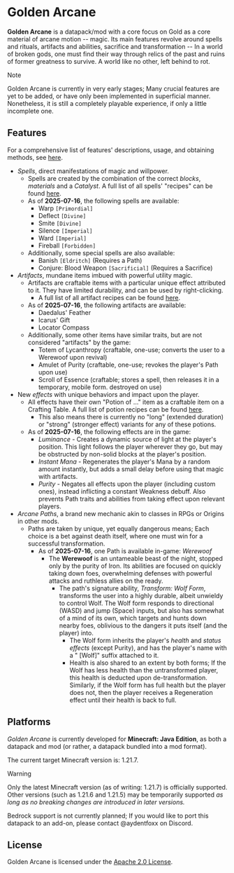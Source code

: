 # Golden Arcane

**Golden Arcane** is a datapack/mod with a core focus on Gold as a core material of arcane motion -- magic. Its main features revolve around spells and rituals, artifacts and abilities, sacrifice and transformation -- In a world of broken gods, one must find their way through relics of the past and ruins of former greatness to survive. A world like no other, left behind to rot.

> [!NOTE]
> Golden Arcane is currently in very early stages; Many crucial features are yet to be added, or have only been implemented in superficial manner. Nonetheless, it is still a completely playable experience, if only a little incomplete one.

## Features

For a comprehensive list of features' descriptions, usage, and obtaining methods, see [here](https://github.com/AydenTFoxx/Golden-Arcane/tree/main/assets).

- *Spells*, direct manifestations of magic and willpower.
  - Spells are created by the combination of the correct *blocks*, *materials* and a *Catalyst*. A full list of all spells' "recipes" can be found [here](https://github.com/AydenTFoxx/Golden-Arcane/blob/main/assets/Spell%20Recipes.md).
  - As of **2025-07-16**, the following spells are available:
    - Warp `[Primordial]`
    - Deflect `[Divine]`
    - Smite `[Divine]`
    - Silence `[Imperial]`
    - Ward `[Imperial]`
    - Fireball `[Forbidden]`
  - Additionally, some special spells are also available:
    - Banish `[Eldritch]` (Requires a Path)
    - Conjure: Blood Weapon `[Sacrificial]` (Requires a Sacrifice)
- *Artifacts*, mundane items imbued with powerful utility magic.
  - Artifacts are craftable items with a particular unique effect attributed to it. They have limited durability, and can be used by right-clicking.
      - A full list of all artifact recipes can be found [here](https://github.com/AydenTFoxx/Golden-Arcane/blob/main/assets/Artifacts.md).
  - As of **2025-07-16**, the following artifacts are available:
    - Daedalus' Feather
    - Icarus' Gift
    - Locator Compass
  - Additionally, some other items have similar traits, but are not considered "artifacts" by the game:
    - Totem of Lycanthropy (craftable, one-use; converts the user to a Werewoof upon revival)
    - Amulet of Purity (craftable, one-use; revokes the player's Path upon use)
    - Scroll of Essence (craftable; stores a spell, then releases it in a temporary, mobile form. destroyed on use)
- New *effects* with unique behaviors and impact upon the player.
  - All effects have their own "Potion of ..." item as a craftable item on a Crafting Table. A full list of potion recipes can be found [here](https://github.com/AydenTFoxx/Golden-Arcane/blob/main/assets/Effects.md).
    - This also means there is currently no "long" (extended duration) or "strong" (stronger effect) variants for any of these potions.
  - As of **2025-07-16**, the following effects are in the game:
    - *Luminance* - Creates a dynamic source of light at the player's position. This light follows the player wherever they go, but may be obstructed by non-solid blocks at the player's position.
    - *Instant Mana* - Regenerates the player's Mana by a random amount instantly, but adds a small delay before using that magic with artifacts.
    - *Purity* - Negates all effects upon the player (including custom ones), instead inflicting a constant Weakness debuff. Also prevents Path traits and abilities from taking effect upon relevant players.
- *Arcane Paths*, a brand new mechanic akin to classes in RPGs or Origins in other mods.
  - Paths are taken by unique, yet equally dangerous means; Each choice is a bet against death itself, where one must win for a successful transformation.
    - As of **2025-07-16**, one Path is available in-game: *Werewoof*
      - The **Werewoof** is an untameable beast of the night, stopped only by the purity of Iron. Its abilities are focused on quickly taking down foes, overwhelming defenses with powerful attacks and ruthless allies on the ready.
        - The path's signature ability, *Transform: Wolf Form*, transforms the user into a highly durable, albeit unwieldy to control Wolf. The Wolf form responds to directional (WASD) and jump (Space) inputs, but also has somewhat of a mind of its own, which targets and hunts down nearby foes, oblivious to the dangers it puts itself (and the player) into.
          - The Wolf form inherits the player's *health* and *status effects* (except Purity), and has the player's name with a " [Wolf]" suffix attached to it.
          - Health is also shared to an extent by both forms; If the Wolf has less health than the untransformed player, this health is deducted upon de-transformation. Similarly, if the Wolf form has full health but the player does not, then the player receives a Regeneration effect until their health is back to full.

## Platforms

*Golden Arcane* is currently developed for **Minecraft: Java Edition**, as both a datapack and mod (or rather, a datapack bundled into a mod format).

The current target Minecraft version is: 1.21.7.

> [!WARNING]
> Only the latest Minecraft version (as of writing: 1.21.7) is officially supported. Other versions (such as 1.21.6 and 1.21.5) may be temporarily supported *as long as no breaking changes are introduced in later versions.*

Bedrock support is not currently planned; If you would like to port this datapack to an add-on, please contact @aydentfoxx on Discord.

## License

Golden Arcane is licensed under the [Apache 2.0 License](./LICENSE.md).
